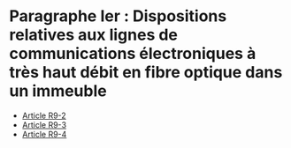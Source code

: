 # Paragraphe Ier : Dispositions relatives aux lignes de communications électroniques à très haut débit en fibre optique dans un immeuble

* [Article R9-2](./LEGIARTI000031350471.md)
* [Article R9-3](./LEGIARTI000031350468.md)
* [Article R9-4](./LEGIARTI000031350462.md)
